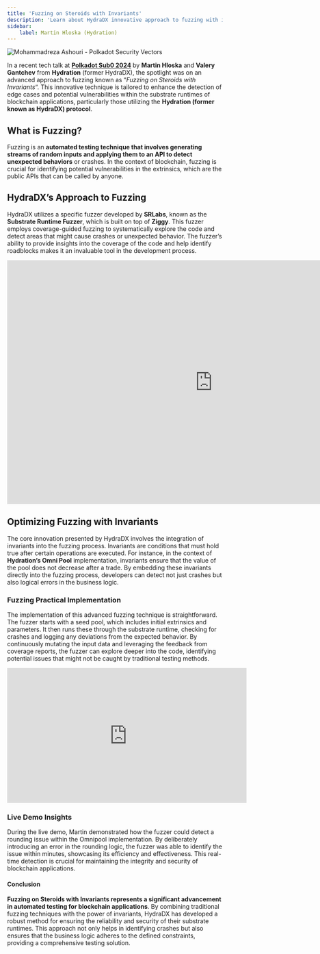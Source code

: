```yaml
---
title: 'Fuzzing on Steroids with Invariants'
description: 'Learn about HydraDX innovative approach to fuzzing with invariants to enhance blockchain application security and reliability.'
sidebar:    
    label: Martin Hloska (Hydration)
---
```


![Mohammadreza Ashouri - Polkadot Security Vectors](/src/assets/sub0-2024/mohammadreza-sub0.webp)

In a recent tech talk at [**Polkadot Sub0 2024**](https://dablock.com/web3-events/polkadot-sub0/) by **Martin Hloska** and **Valery Gantchev** from **Hydration** (former HydraDX), the spotlight was on an advanced approach to fuzzing known as “*Fuzzing on Steroids with Invariants*“. This innovative technique is tailored to enhance the detection of edge cases and potential vulnerabilities within the substrate runtimes of blockchain applications, particularly those utilizing the **Hydration (former known as HydraDX) protocol**.

What is Fuzzing?
----------------

Fuzzing is an **automated testing technique that involves generating streams of random inputs and applying them to an API to detect unexpected behaviors** or crashes. In the context of blockchain, fuzzing is crucial for identifying potential vulnerabilities in the extrinsics, which are the public APIs that can be called by anyone.

HydraDX’s Approach to Fuzzing
-----------------------------

HydraDX utilizes a specific fuzzer developed by **SRLabs**, known as the **Substrate Runtime Fuzzer**, which is built on top of **Ziggy**. This fuzzer employs coverage-guided fuzzing to systematically explore the code and detect areas that might cause crashes or unexpected behavior. The fuzzer’s ability to provide insights into the coverage of the code and help identify roadblocks makes it an invaluable tool in the development process.

<iframe allowfullscreen="allowfullscreen" frameborder="0" height="569" src="https://docs.google.com/presentation/d/e/2PACX-1vRSJTwR_oGeIwvVZqVLQ7_Jk9-dYeycoHvucotHhAS6d7k4jJ_eS8ZnGq8qjbACFqkOwKevjCWUUs63/embed?start=false&loop=false&delayms=60000" width="960"></iframe>

Optimizing Fuzzing with Invariants
----------------------------------

The core innovation presented by HydraDX involves the integration of invariants into the fuzzing process. Invariants are conditions that must hold true after certain operations are executed. For instance, in the context of **Hydration’s Omni Pool** implementation, invariants ensure that the value of the pool does not decrease after a trade. By embedding these invariants directly into the fuzzing process, developers can detect not just crashes but also logical errors in the business logic.

### Fuzzing Practical Implementation

The implementation of this advanced fuzzing technique is straightforward. The fuzzer starts with a seed pool, which includes initial extrinsics and parameters. It then runs these through the substrate runtime, checking for crashes and logging any deviations from the expected behavior. By continuously mutating the input data and leveraging the feedback from coverage reports, the fuzzer can explore deeper into the code, identifying potential issues that might not be caught by traditional testing methods.

<iframe allowfullscreen="allowfullscreen" frameborder="0" height="315" src="https://www.youtube.com/embed/bSd2cCqpNyg?si=-Pzh7wRfIS9VeroM" title="YouTube video player" width="560"></iframe>

### Live Demo Insights

During the live demo, Martin demonstrated how the fuzzer could detect a rounding issue within the Omnipool implementation. By deliberately introducing an error in the rounding logic, the fuzzer was able to identify the issue within minutes, showcasing its efficiency and effectiveness. This real-time detection is crucial for maintaining the integrity and security of blockchain applications.

#### Conclusion

**Fuzzing on Steroids with Invariants represents a significant advancement in automated testing for blockchain applications**. By combining traditional fuzzing techniques with the power of invariants, HydraDX has developed a robust method for ensuring the reliability and security of their substrate runtimes. This approach not only helps in identifying crashes but also ensures that the business logic adheres to the defined constraints, providing a comprehensive testing solution.